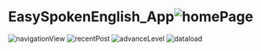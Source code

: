 # EasySpokenEnglish_App![homePage](https://github.com/asifislam2/EasySpokenEnglish_App/assets/111923685/cdceb2ae-c3e7-42ae-9b48-1518891ea970)
![navigationView](https://github.com/asifislam2/EasySpokenEnglish_App/assets/111923685/4f29a5ad-ed46-4511-b1b7-b199416952c4)
![recentPost](https://github.com/asifislam2/EasySpokenEnglish_App/assets/111923685/b60c6634-8129-4484-a097-02d106902648)
![advanceLevel](https://github.com/asifislam2/EasySpokenEnglish_App/assets/111923685/a85d15d9-f942-4587-bbe2-3a2c6776ebab)
![dataload](https://github.com/asifislam2/EasySpokenEnglish_App/assets/111923685/24c93000-4d78-4fa7-8874-b6c72426a27e)
